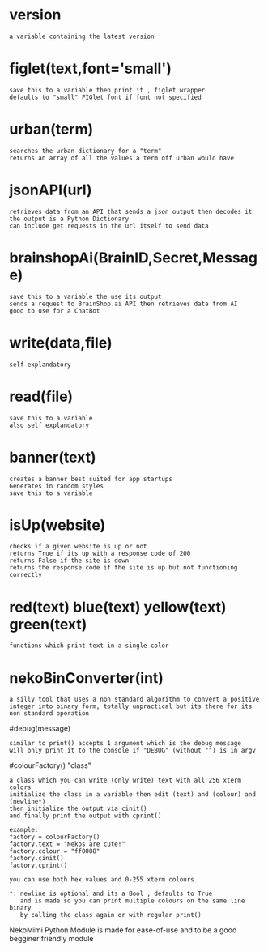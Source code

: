 # version
```
a variable containing the latest version
```

# figlet(text,font='small')
```
save this to a variable then print it , figlet wrapper
defaults to "small" FIGlet font if font not specified
```

# urban(term)
```
searches the urban dictionary for a "term"
returns an array of all the values a term off urban would have
```

# jsonAPI(url)
```
retrieves data from an API that sends a json output then decodes it
the output is a Python Dictionary
can include get requests in the url itself to send data
```

# brainshopAi(BrainID,Secret,Message)
```
save this to a variable the use its output
sends a request to BrainShop.ai API then retrieves data from AI
good to use for a ChatBot
```

# write(data,file)
```
self explandatory
```

# read(file)
```
save this to a variable
also self explandatory
```

# banner(text)
```
creates a banner best suited for app startups
Generates in random styles
save this to a variable
```

# isUp(website)
```
checks if a given website is up or not
returns True if its up with a response code of 200
returns False if the site is down
returns the response code if the site is up but not functioning correctly
```

# red(text) blue(text) yellow(text) green(text)
```
functions which print text in a single color
```

# nekoBinConverter(int)
```
a silly tool that uses a non standard algorithm to convert a positive integer into binary form, totally unpractical but its there for its non standard operation
```

#debug(message)
```
similar to print() accepts 1 argument which is the debug message
will only print it to the console if "DEBUG" (without "") is in argv
```

#colourFactory() "class"
```
a class which you can write (only write) text with all 256 xterm colors
initialize the class in a variable then edit (text) and (colour) and (newline*)
then initialize the output via cinit()
and finally print the output with cprint()

example:
factory = colourFactory()
factory.text = "Nekos are cute!"
factory.colour = "ff0088"
factory.cinit()
factory.cprint()

you can use both hex values and 0-255 xterm colours

*: newline is optional and its a Bool , defaults to True
   and is made so you can print multiple colours on the same line binary
   by calling the class again or with regular print()
```

NekoMimi Python Module is made for ease-of-use and to be a good begginer friendly module
